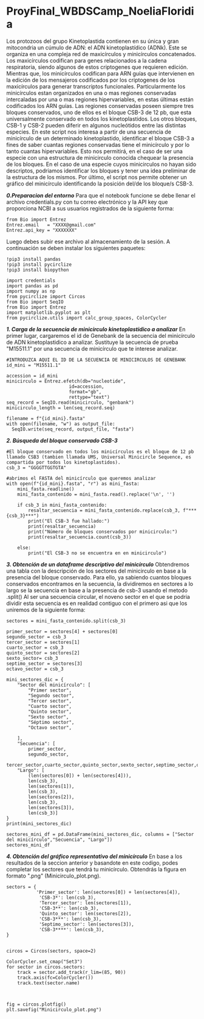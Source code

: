 # ProyFinal_WBDSCamp_NoeliaFloridia

Los protozoos del grupo Kinetoplastida contienen en su única y gran mitocondria un cúmulo de ADN: el ADN kinetoplastídico (ADNk). Este se organiza en una compleja red de maxicírculos y minicírculos concatenados. Los maxicírculos codifican para genes relacionados a la cadena respiratoria, siendo algunos de estos criptogenes que requieren edición. Mientras que, los minicírculos codifican para ARN guías que intervienen en la edición de los mensajeros codificados por los criptogenes de los maxicírculos para generar transcriptos funcionales. Particularmente los minicírculos estan organizados en una o mas regiones conservadas intercaladas por una o mas regiones hipervariables, en estas últimas están codificados los ARN guías. Las regiones conservadas poseen siempre tres bloques conservados, uno de ellos es el bloque CSB-3 de 12 pb, que esta universalmente conservado en todos los kinetoplastidos. Los otros bloques, CSB-1 y CSB-2 pueden diferir en algunos nucleótidos entre las distintas especies. En este script nos interesa a partir de una secuencia de minicírculo de un determinado kinetoplastido, identificar el bloque CSB-3 a fines de saber cuantas regiones conservadas tiene el minicírculo y por lo tanto cuantas hipervariables. Esto nos permitirá, en el caso de ser una especie con una estructura de minicirculo conocida chequear la presencia de los bloques. En el caso de una especie cuyos minicirculos no hayan sido descriptos, podriamos identificar los bloques y tener una idea preliminar de la estructura de los mismos. Por último, el script nos permite obtener un gráfico del minicírculo identificando la posición del/de los bloque/s CSB-3.

***0.Preparacion del entorno***
Para que el notebook funcione se debe llenar el archivo credentials.py con tu correo electrónico y la API key que proporciona NCBI a sus usuarios registrados de la siguiente forma:

```
from Bio import Entrez
Entrez.email   = "XXXX@gmail.com"
Entrez.api_key = "XXXXXXX"
```

Luego debes subir ese archivo al almacenamiento de la sesión. A continuación se deben instalar los siguientes paquetes:

```
!pip3 install pandas
!pip3 install pycirclize
!pip3 install biopython

import credentials
import pandas as pd
import numpy as np
from pycirclize import Circos
from Bio import SeqIO
from Bio import Entrez
import matplotlib.pyplot as plt
from pycirclize.utils import calc_group_spaces, ColorCycler
```
***1. Carga de la secuencia de minicirculo kinetoplastidico a analizar***
En primer lugar, cargaremos el id de Genebank de la secuencia del minicírculo de ADN kinetoplastidico a analizar. Sustituye la secuencia de prueba "M15511.1" por una secuencia de minicírculo que te interese analizar.

```
#INTRODUZCA AQUI EL ID DE LA SECUENCIA DE MINICIRCULOS DE GENEBANK
id_mini = "M15511.1"

accession = id_mini
minicirculo = Entrez.efetch(db="nucleotide",
                       id=accession,
                       format="gb",
                       rettype="text")
seq_record = SeqIO.read(minicirculo, "genbank")
minicirculo_length = len(seq_record.seq)

filename = f"{id_mini}.fasta"
with open(filename, "w") as output_file:
  SeqIO.write(seq_record, output_file, "fasta")
```

***2. Búsqueda del bloque conservado CSB-3***

```
#El bloque conservado en todos los minicírculos es el bloque de 12 pb llamado CSB3 (tambien llamada UMS, Universal Minicircle Sequence, es compartida por todos los kinetoplastidos).
csb_3 = "GGGGTTGGTGTA"

#abrimos el FASTA del minicírculo que queremos analizar
with open(f"{id_mini}.fasta", "r") as mini_fasta:
    mini_fasta.readline()
    mini_fasta_contenido = mini_fasta.read().replace('\n', '')

    if csb_3 in mini_fasta_contenido:
        resaltar_secuencia = mini_fasta_contenido.replace(csb_3, f"***{csb_3}***")
        print("El CSB-3 fue hallado:")
        print(resaltar_secuencia)
        print("Número de bloques conservados por minicirculo:")
        print(resaltar_secuencia.count(csb_3))

    else:
        print("El CSB-3 no se encuentra en en minicirculo")
```

***3. Obtención de un dataframe descriptivo del minicírculo***
Obtendremos una tabla con la descripción de los sectores del minicirculo en base a la presencia del bloque conservado. Para ello, ya sabiendo cuantos bloques conservados encontramos en la secuencia, la dividiremos en sectores a lo largo se la secuencia en base a la presencia de csb-3 usando el metodo .split() Al ser una secuencia circular, el noveno sector en el que se podria dividir esta secuencia es en realidad contiguo con el primero asi que los uniremos de la siguiente forma:

```
sectores = mini_fasta_contenido.split(csb_3)

primer_sector = sectores[4] + sectores[0] 
segundo_sector = csb_3 
tercer_sector = sectores[1]
cuarto_sector = csb_3 
quinto_sector = sectores[2]
sexto_sector= csb_3
septimo_sector = sectores[3]
octavo_sector = csb_3

mini_sectores_dic = {
    "Sector del minicírculo": [
        "Primer sector",
        "Segundo sector",
        "Tercer sector",
        "Cuarto sector",
        "Quinto sector",
        "Sexto sector",
        "Séptimo sector",
        "Octavo sector",
        
    ],
    "Secuencia": [
        primer_sector,
        segundo_sector,
        tercer_sector,cuarto_sector,quinto_sector,sexto_sector,septimo_sector,octavo_sector], 
    "Largo": [
        (len(sectores[0]) + len(sectores[4])),
        len(csb_3),
        len(sectores[1]),
        len(csb_3),
        len(sectores[2]),
        len(csb_3),
        len(sectores[3]),
        len(csb_3)]
}
print(mini_sectores_dic)
```

```
sectores_mini_df = pd.DataFrame(mini_sectores_dic, columns = ["Sector del minicírculo","Secuencia", "Largo"])
sectores_mini_df
```

***4. Obtención del gráfico representativo del minicírculo***
En base a los resultados de la seccion anterior y basandote en este codigo, podes completar los sectores que tendrá tu minicírculo. Obtendrás la figura en formato ".png" (Minicirculo_plot.png).

```
sectors = {
           'Primer_sector': len(sectores[0]) + len(sectores[4]), 
            'CSB-3*': len(csb_3),
            'Tercer_sector': len(sectores[1]),
            'CSB-3**': len(csb_3),
            'Quinto_sector': len(sectores[2]),
            'CSB-3***': len(csb_3),
            'Septimo_sector': len(sectores[3]),
            'CSB-3****': len(csb_3),
}


circos = Circos(sectors, space=2)

ColorCycler.set_cmap("Set3")
for sector in circos.sectors:
    track = sector.add_track(r_lim=(85, 90))
    track.axis(fc=ColorCycler())
    track.text(sector.name)



fig = circos.plotfig()
plt.savefig("Minicirculo_plot.png")

```
